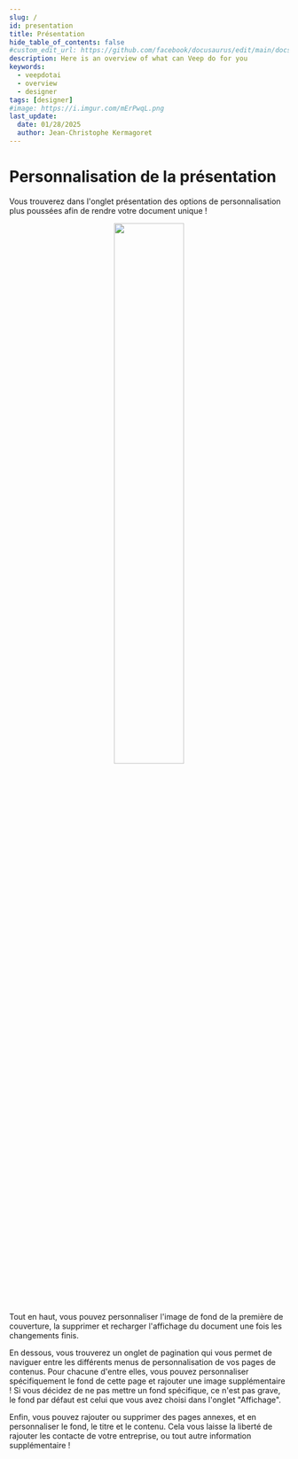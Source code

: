 ```yaml
---
slug: /
id: presentation
title: Présentation
hide_table_of_contents: false
#custom_edit_url: https://github.com/facebook/docusaurus/edit/main/docs/api-doc-markdown.md
description: Here is an overview of what can Veep do for you
keywords:
  - veepdotai
  - overview
  - designer
tags: [designer]
#image: https://i.imgur.com/mErPwqL.png
last_update:
  date: 01/28/2025
  author: Jean-Christophe Kermagoret
---
```


# Personnalisation de la présentation

Vous trouverez dans l'onglet présentation des options de personnalisation plus poussées afin de rendre votre document unique !

<p align="center">
<img src={require('./images/exemple_veep_presentation.jpg').default} width="50%"/>
</p>

Tout en haut, vous pouvez personnaliser l'image de fond de la première de couverture, la supprimer et recharger l'affichage du document une fois les changements finis.

En dessous, vous trouverez un onglet de pagination qui vous permet de naviguer entre les différents menus de personnalisation de vos pages de contenus. Pour chacune d'entre elles, vous pouvez personnaliser spécifiquement le fond de cette page et rajouter une image supplémentaire !
Si vous décidez de ne pas mettre un fond spécifique, ce n'est pas grave, le fond par défaut est celui que vous avez choisi dans l'onglet "Affichage".

Enfin, vous pouvez rajouter ou supprimer des pages annexes, et en personnaliser le fond, le titre et le contenu. Cela vous laisse la liberté de rajouter les contacte de votre entreprise, ou tout autre information supplémentaire !